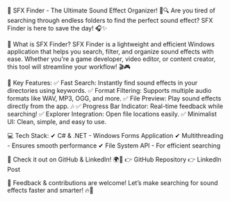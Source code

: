 🚀 SFX Finder - The Ultimate Sound Effect Organizer! 🎵🔍
Are you tired of searching through endless folders to find the perfect sound effect? SFX Finder is here to save the day! 🎧✨

🔹 What is SFX Finder?
SFX Finder is a lightweight and efficient Windows application that helps you search, filter, and organize sound effects with ease. Whether you're a game developer, video editor, or content creator, this tool will streamline your workflow! 🎬🎮

🔹 Key Features:
✅ Fast Search: Instantly find sound effects in your directories using keywords.
✅ Format Filtering: Supports multiple audio formats like WAV, MP3, OGG, and more.
✅ File Preview: Play sound effects directly from the app. 🎶
✅ Progress Bar Indicator: Real-time feedback while searching!
✅ Explorer Integration: Open file locations easily.
✅ Minimalist UI: Clean, simple, and easy to use.

💻 Tech Stack:
✔ C# & .NET - Windows Forms Application
✔ Multithreading - Ensures smooth performance
✔ File System API - For efficient searching

🔗 Check it out on GitHub & LinkedIn! 🌍🚀
👉 GitHub Repository
👉 LinkedIn Post

💬 Feedback & contributions are welcome! Let’s make searching for sound effects faster and smarter! 🔥🎵
